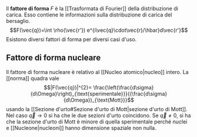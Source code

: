 Il **fattore di forma** $F$ è la [[Trasformata di Fourier]] della distribuzione di carica. Esso contiene le informazioni sulla distribuzione di carica del bersaglio.
$$F(\vec{q})=\int \rho(\vec{r'}) e^{i\vec{q}\cdot\vec{r}/\hbar}d\vec{r'}$$
Esistono diversi fattori di forma per diversi casi d'uso.
## Fattore di forma nucleare
Il fattore di forma nucleare è relativo al [[Nucleo atomico|nucleo]] intero. La [[norma]] quadra vale
$$|F(\vec{q})|^{2}= \frac{\left(\frac{d\sigma}{d\Omega}\right)_{\text{sperimentale}}}{(\frac{d\sigma}{d\Omega})_{\text{Mott}}}$$
usando la [[Sezione d'urto#Sezione d'urto di Mott|sezione d'urto di Mott]]. Nel caso $\vec{q}\rightarrow 0$ si ha che le due sezioni d'urto coincidono. Se $\vec{q}\neq0$, si ha che la sezione d'urto di Mott è minore di quella sperimentale perché nuclei e [[Nucleone|nucleoni]] hanno dimensione spaziale non nulla.